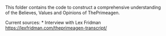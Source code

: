 This folder contains the code to construct a comprehensive understanding of the Believes, Values and Opinions of ThePrimeagen.

Current sources:
    * Interview with Lex Fridman https://lexfridman.com/theprimeagen-transcript/